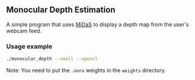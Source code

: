 ## Monocular Depth Estimation

A simple program that uses [MiDaS](https://github.com/isl-org/MiDaS) to display a depth map from the user's webcam feed.

### Usage example

```bash
./monocular_depth --small --opencl
```

Note: You need to put the `.onnx` weights in the `weights` directory.
